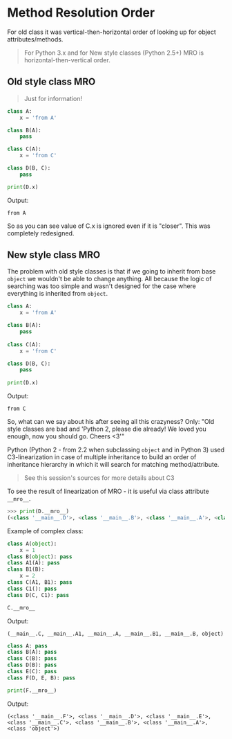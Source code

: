 # Method Resolution Order

For old class it was vertical-then-horizontal order of looking up for object attributes/methods.

> For Python 3.x and for New style classes (Python 2.5+) MRO is horizontal-then-vertical order.

## Old style class MRO

> Just for information!

```python
class A: 
    x = 'from A'

class B(A): 
    pass

class C(A): 
    x = 'from C'

class D(B, C): 
    pass

print(D.x)
```
Output:

    from A


So as you can see value of C.x is ignored even if it is "closer". This was completely redesigned.

## New style class MRO

The problem with old style classes is that if we going to inherit from base `object` we wouldn't be able to change anything. All because the logic of searching was too simple and wasn't designed for the case where everything is inherited from `object`.


```python
class A: 
    x = 'from A'

class B(A):
    pass
    
class C(A): 
    x = 'from C'

class D(B, C):
    pass
     
print(D.x)
```
Output:

    from C
    

So, what can we say about his after seeing all this crazyness? Only: "Old style classes are bad and 'Python 2, please die already! We loved you enough, now you should go. Cheers <3'"

Python (Python 2 - from 2.2 when subclassing `object` and in Python 3) used C3-linearization in case of multiple inheritance to build an order of inheritance hierarchy in which it will search for matching method/attribute.

> See this session's sources for more details about C3

To see the result of linearization of MRO - it is useful via class attribute `__mro__`.    


```python
>>> print(D.__mro__)
(<class '__main__.D'>, <class '__main__.B'>, <class '__main__.A'>, <class 'object'>)
```    

Example of complex class:

```python
class A(object): 
    x = 1
class B(object): pass
class A1(A): pass
class B1(B):
    x = 2
class C(A1, B1): pass
class C1(): pass
class D(C, C1): pass

C.__mro__
```

Output:

    (__main__.C, __main__.A1, __main__.A, __main__.B1, __main__.B, object)

```python
class A: pass
class B(A): pass
class C(B): pass
class D(B): pass
class E(C): pass
class F(D, E, B): pass

print(F.__mro__)
```
Output:

    (<class '__main__.F'>, <class '__main__.D'>, <class '__main__.E'>, <class '__main__.C'>, <class '__main__.B'>, <class '__main__.A'>, <class 'object'>)
    